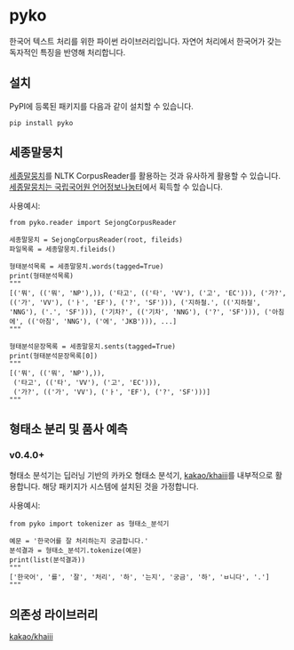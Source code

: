 # pyko

한국어 텍스트 처리를 위한 파이썬 라이브러리입니다. 자연어 처리에서 한국어가 갖는 독자적인 특징을
반영해 처리합니다.

## 설치

PyPI에 등록된 패키지를 다음과 같이 설치할 수 있습니다.

    pip install pyko

## 세종말뭉치

[세종말뭉치](https://www.korean.go.kr/nkview/nklife/2016_2/26_0204.pdf)를 NLTK CorpusReader를 활용하는 것과 유사하게 활용할 수 있습니다. [세종말뭉치는 국립국어원 언어정보나눔터](https://ithub.korean.go.kr/)에서 획득할 수 있습니다.

사용예시:

~~~~.python
from pyko.reader import SejongCorpusReader

세종말뭉치 = SejongCorpusReader(root, fileids)
파일목록 = 세종말뭉치.fileids()

형태분석목록 = 세종말뭉치.words(tagged=True)
print(형태분석목록)
"""
[('뭐', (('뭐', 'NP'),)), ('타고', (('타', 'VV'), ('고', 'EC'))), ('가?', (('가', 'VV'), ('ㅏ', 'EF'), ('?', 'SF'))), ('지하철.', (('지하철', 'NNG'), ('.', 'SF'))), ('기차?', (('기차', 'NNG'), ('?', 'SF'))), ('아침에', (('아침', 'NNG'), ('에', 'JKB'))), ...]
"""

형태분석문장목록 = 세종말뭉치.sents(tagged=True)
print(형태분석문장목록[0])
"""
[('뭐', (('뭐', 'NP'),)),
 ('타고', (('타', 'VV'), ('고', 'EC'))),
 ('가?', (('가', 'VV'), ('ㅏ', 'EF'), ('?', 'SF')))]
"""

~~~~

## 형태소 분리 및 품사 예측

### v0.4.0+
형태소 분석기는 딥러닝 기반의 카카오 형태소 분석기, [kakao/khaiii](https://github.com/kakao/khaiii)를 내부적으로 활용합니다. 해당 패키지가 시스템에 설치된 것을 가정합니다.

사용예시:

~~~~.python
from pyko import tokenizer as 형태소_분석기

예문 = '한국어를 잘 처리하는지 궁금합니다.'
분석결과 = 형태소_분석기.tokenize(예문)
print(list(분석결과))
"""
['한국어', '를', '잘', '처리', '하', '는지', '궁금', '하', 'ㅂ니다', '.']
"""
~~~~

## 의존성 라이브러리

[kakao/khaiii](https://github.com/kakao/khaiii)
